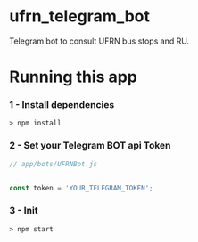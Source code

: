 # ufrn_telegram_bot
Telegram bot to consult UFRN bus stops and RU.

# Running this app

### 1 - Install dependencies

```
> npm install
```

### 2 - Set your Telegram BOT api Token

```javascript
// app/bots/UFRNBot.js


const token = 'YOUR_TELEGRAM_TOKEN';
```

### 3 - Init

```
> npm start
```
